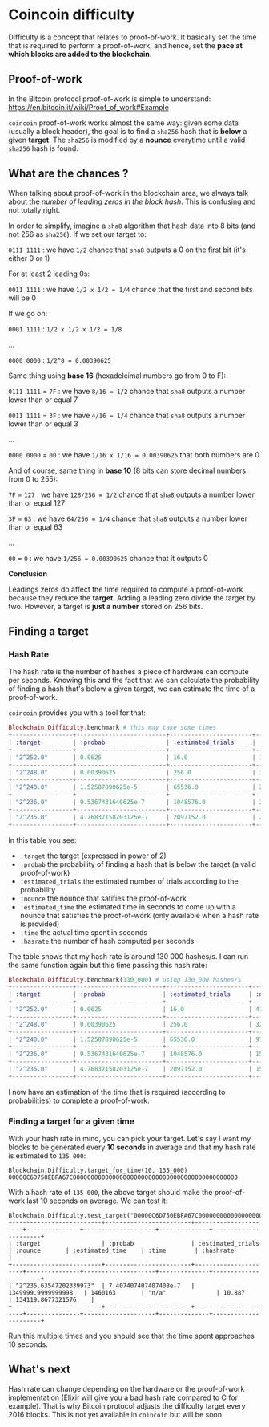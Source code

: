 # Coincoin difficulty

Difficulty is a concept that relates to proof-of-work. It basically set the time that is required to perform a proof-of-work, and hence, set the **pace at which blocks are added to the blockchain**.

## Proof-of-work

In the Bitcoin protocol proof-of-work is simple to understand: https://en.bitcoin.it/wiki/Proof_of_work#Example

`coincoin` proof-of-work works almost the same way: given some data (usually a block header), the goal is to find a `sha256` hash that is **below** a given **target**. The `sha256` is modified by a **nounce** everytime until a valid `sha256` hash is found.

## What are the chances ?

When talking about proof-of-work in the blockchain area, we always talk about the *number of leading zeros in the block hash*. This is confusing and not totally right.

In order to simplify, imagine a `sha8` algorithm that hash data into 8 bits (and not 256 as `sha256`). If we set our target to:

`0111 1111` : we have `1/2` chance that `sha8` outputs a 0 on the first bit (it's either 0 or 1)

For at least 2 leading 0s:

`0011 1111` : we have `1/2 x 1/2 = 1/4` chance that the first and second bits will be 0

If we go on:

`0001 1111` : `1/2 x 1/2 x 1/2 = 1/8`

...

`0000 0000` : `1/2^8 = 0.00390625`

Same thing using **base 16** (hexadelcimal numbers go from 0 to F):

`0111 1111` = `7F` : we have `8/16 = 1/2` chance that `sha8` outputs a number lower than or equal 7

`0011 1111` = `3F` : we have `4/16 = 1/4` chance that `sha8` outputs a number lower than or equal 3

...

`0000 0000` = `00` : we have `1/16 x 1/16 = 0.00390625` that both numbers are 0

And of course, same thing in **base 10** (8 bits can store decimal numbers from 0 to 255):

`7F` = `127` : we have `128/256 = 1/2` chance that `sha8` outputs a number lower than or equal 127

`3F` = `63` : we have `64/256 = 1/4` chance that `sha8` outputs a number lower than or equal 63

...

`00` = `0` : we have `1/256 = 0.00390625` chance that it outputs 0

**Conclusion**

Leadings zeros do affect the time required to compute a proof-of-work because they reduce the **target**. Adding a leading zero divide the target by two. However, a target is **just a number** stored on 256 bits.

## Finding a target

### Hash Rate

The hash rate is the number of hashes a piece of hardware can compute per seconds. Knowing this and the fact that we can calculate the probability of finding a hash that's below a given target, we can estimate the time of a proof-of-work.

`coincoin` provides you with a tool for that:

```elixir
Blockchain.Difficulty.benchmark # this may take some times
+-----------------+-------------------------+-----------------------+----------------+----------------------+---------------+------------------------+
| :target         | :probab                 | :estimated_trials     | :nounce        | :estimated_time      | :time         | :hashrate              |
+-----------------+-------------------------+-----------------------+----------------+----------------------+---------------+------------------------+
| "2^252.0"       | 0.0625                  | 16.0                  | 13             | "n/a"                | 0.0           | "n/a"                  |
+-----------------+-------------------------+-----------------------+----------------+----------------------+---------------+------------------------+
| "2^248.0"       | 0.00390625              | 256.0                 | 33             | "n/a"                | 0.001         | "n/a"                  |
+-----------------+-------------------------+-----------------------+----------------+----------------------+---------------+------------------------+
| "2^240.0"       | 1.52587890625e-5        | 65536.0               | 238476         | "n/a"                | 1.829         | 130386.00328048113     |
+-----------------+-------------------------+-----------------------+----------------+----------------------+---------------+------------------------+
| "2^236.0"       | 9.5367431640625e-7      | 1048576.0             | 2289880        | "n/a"                | 17.604        | 130077.25516927971     |
+-----------------+-------------------------+-----------------------+----------------+----------------------+---------------+------------------------+
| "2^235.0"       | 4.76837158203125e-7     | 2097152.0             | 2289880        | "n/a"                | 17.707        | 129320.60766928333     |
+-----------------+-------------------------+-----------------------+----------------+----------------------+---------------+------------------------+
```

In this table you see:
- `:target` the target (expressed in power of 2)
- `:probab` the probability of finding a hash that is below the target (a valid proof-of-work)
- `:estimated_trials` the estimated number of trials according to the probability
- `:nounce` the nounce that satifies the proof-of-work
- `:estimated_time` the estimated time in seconds to come up with a nounce that satisfies the proof-of-work (only available when a hash rate is provided)
- `:time` the actual time spent in seconds
- `:hasrate` the number of hash computed per seconds

The table shows that my hash rate is around 130 000 hashes/s. I can run the same function again but this time passing this hash rate:

```elixir
Blockchain.Difficulty.benchmark(130_000) # using 130_000 hashes/s
+-----------------+------------------------+-----------------------+---------------+-------------------------+---------------+-----------------------+
| :target         | :probab                | :estimated_trials     | :nounce       | :estimated_time         | :time         | :hashrate             |
+-----------------+------------------------+-----------------------+---------------+-------------------------+---------------+-----------------------+
| "2^252.0"       | 0.0625                 | 16.0                  | 41            | 1.2307692307692307e-4   | 0.001         | "n/a"                 |
+-----------------+------------------------+-----------------------+---------------+-------------------------+---------------+-----------------------+
| "2^248.0"       | 0.00390625             | 256.0                 | 326           | 0.001969230769230769    | 0.004         | "n/a"                 |
+-----------------+------------------------+-----------------------+---------------+-------------------------+---------------+-----------------------+
| "2^240.0"       | 1.52587890625e-5       | 65536.0               | 97779         | 0.5041230769230769      | 0.737         | "n/a"                 |
+-----------------+------------------------+-----------------------+---------------+-------------------------+---------------+-----------------------+
| "2^236.0"       | 9.5367431640625e-7     | 1048576.0             | 1539392       | 8.06596923076923        | 11.319        | 136000.70677621698    |
+-----------------+------------------------+-----------------------+---------------+-------------------------+---------------+-----------------------+
| "2^235.0"       | 4.76837158203125e-7    | 2097152.0             | 1539392       | 16.13193846153846       | 11.375        | 135331.16483516485    |
+-----------------+------------------------+-----------------------+---------------+-------------------------+---------------+-----------------------+
```

I now have an estimation of the time that is required (according to probabilities) to complete a proof-of-work.

### Finding a target for a given time

With your hash rate in mind, you can pick your target. Let's say I want my blocks to be generated every **10 seconds** in average and that my hash rate is estimated to `135 000`:

```
Blockchain.Difficulty.target_for_time(10, 135_000)
00000C6D750EBFA67C0000000000000000000000000000000000000000000000
```

With a hash rate of `135 000`, the above target should make the proof-of-work last 10 seconds on average. We can test it:

```
Blockchain.Difficulty.test_target("00000C6D750EBFA67C0000000000000000000000000000000000000000000000")
+-------------------------+------------------------+----------------------+---------------+--------------------+--------------+----------------------+
| :target                 | :probab                | :estimated_trials    | :nounce       | :estimated_time    | :time        | :hashrate            |
+-------------------------+------------------------+----------------------+---------------+--------------------+--------------+----------------------+
| "2^235.63547202339973"  | 7.407407407407408e-7   | 1349999.9999999998   | 1460163       | "n/a"              | 10.887       | 134119.8677321576    |
+-------------------------+------------------------+----------------------+---------------+--------------------+--------------+----------------------+
```

Run this multiple times and you should see that the time spent approaches 10 seconds.

## What's next

Hash rate can change depending on the hardware or the proof-of-work implementation (Elixir will give you a bad hash rate compared to C for example). That is why Bitcoin protocol adjusts the difficulty target every 2016 blocks. This is not yet available in `coincoin` but will be soon.


